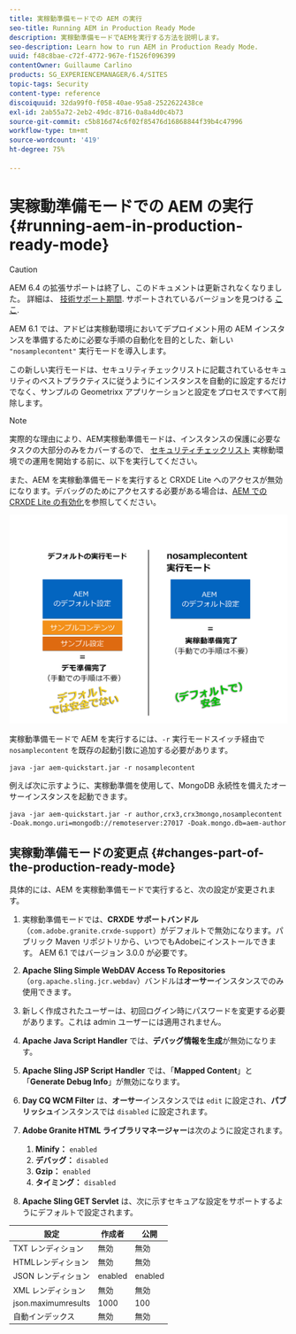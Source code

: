 ```yaml
---
title: 実稼動準備モードでの AEM の実行
seo-title: Running AEM in Production Ready Mode
description: 実稼動準備モードでAEMを実行する方法を説明します。
seo-description: Learn how to run AEM in Production Ready Mode.
uuid: f48c8bae-c72f-4772-967e-f1526f096399
contentOwner: Guillaume Carlino
products: SG_EXPERIENCEMANAGER/6.4/SITES
topic-tags: Security
content-type: reference
discoiquuid: 32da99f0-f058-40ae-95a8-2522622438ce
exl-id: 2ab55a72-2eb2-49dc-8716-0a8a4d0c4b73
source-git-commit: c5b816d74c6f02f85476d16868844f39b4c47996
workflow-type: tm+mt
source-wordcount: '419'
ht-degree: 75%

---
```


# 実稼動準備モードでの AEM の実行{#running-aem-in-production-ready-mode}

>[!CAUTION]
>
>AEM 6.4 の拡張サポートは終了し、このドキュメントは更新されなくなりました。 詳細は、 [技術サポート期間](https://helpx.adobe.com/jp/support/programs/eol-matrix.html). サポートされているバージョンを見つける [ここ](https://experienceleague.adobe.com/docs/?lang=ja).

AEM 6.1 では、アドビは実稼動環境においてデプロイメント用の AEM インスタンスを準備するために必要な手順の自動化を目的とした、新しい `"nosamplecontent"` 実行モードを導入します。

この新しい実行モードは、セキュリティチェックリストに記載されているセキュリティのベストプラクティスに従うようにインスタンスを自動的に設定するだけでなく、サンプルの Geometrixx アプリケーションと設定をプロセスですべて削除します。

>[!NOTE]
>
>実際的な理由により、AEM実稼動準備モードは、インスタンスの保護に必要なタスクの大部分のみをカバーするので、 [セキュリティチェックリスト](/help/sites-administering/security-checklist.md) 実稼動環境での運用を開始する前に、以下を実行してください。
>
>また、AEM を実稼動準備モードを実行すると CRXDE Lite へのアクセスが無効になります。デバッグのためにアクセスする必要がある場合は、[AEM での CRXDE Lite の有効化](/help/sites-administering/enabling-crxde-lite.md)を参照してください。

![chlimage_1-83](assets/chlimage_1-83.png)

実稼動準備モードで AEM を実行するには、`-r` 実行モードスイッチ経由で `nosamplecontent` を既存の起動引数に追加する必要があります。

```shell
java -jar aem-quickstart.jar -r nosamplecontent
```

例えば次に示すように、実稼動準備を使用して、MongoDB 永続性を備えたオーサーインスタンスを起動できます。

```shell
java -jar aem-quickstart.jar -r author,crx3,crx3mongo,nosamplecontent -Doak.mongo.uri=mongodb://remoteserver:27017 -Doak.mongo.db=aem-author
```

## 実稼動準備モードの変更点 {#changes-part-of-the-production-ready-mode}

具体的には、AEM を実稼動準備モードで実行すると、次の設定が変更されます。

1. 実稼動準備モードでは、**CRXDE サポートバンドル**（`com.adobe.granite.crxde-support`）がデフォルトで無効になります。パブリック Maven リポジトリから、いつでもAdobeにインストールできます。 AEM 6.1 ではバージョン 3.0.0 が必要です。

1. **Apache Sling Simple WebDAV Access To Repositories**（`org.apache.sling.jcr.webdav`）バンドルは&#x200B;**オーサー**&#x200B;インスタンスでのみ使用できます。

1. 新しく作成されたユーザーは、初回ログイン時にパスワードを変更する必要があります。これは admin ユーザーには適用されません。
1. **Apache Java Script Handler** では、**デバッグ情報を生成**&#x200B;が無効になります。

1. **Apache Sling JSP Script Handler** では、「**Mapped Content**」と「**Generate Debug Info**」が無効になります。

1. **Day CQ WCM Filter** は、**オーサー**&#x200B;インスタンスでは `edit` に設定され、**パブリッシュ**&#x200B;インスタンスでは `disabled` に設定されます。

1. **Adobe Granite HTML ライブラリマネージャー**&#x200B;は次のように設定されます。

   1. **Minify：** `enabled`
   1. **デバッグ：** `disabled`
   1. **Gzip：** `enabled`
   1. **タイミング：** `disabled`

1. **Apache Sling GET Servlet** は、次に示すセキュアな設定をサポートするようにデフォルトで設定されます。

| **設定** | **作成者** | **公開** |
|---|---|---|
| TXT レンディション | 無効 | 無効 |
| HTMLレンディション | 無効 | 無効 |
| JSON レンディション | enabled | enabled |
| XML レンディション | 無効 | 無効 |
| json.maximumresults | 1000 | 100 |
| 自動インデックス | 無効 | 無効 |
